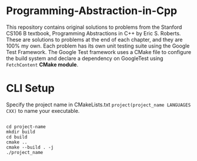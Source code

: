 # Programming-Abstraction-in-Cpp
This repository contains original solutions to problems from the Stanford CS106 B textbook, Programming Abstractions in C++ by Eric S. Roberts. These are solutions to problems at the end of each chapter, and they are 100% my own. Each problem has its own unit testing suite using the Google Test Framework. The Google Test framework uses a CMake file to configure the build system and declare a dependency on GoogleTest using `FetchContent` **CMake module**. 


# CLI Setup

Specify the project name in CMakeLists.txt `project(project_name LANGUAGES CXX)` to name your executable. 

```

cd project-name
mkdir build
cd build
cmake ..
cmake --build . -j
./project_name
```
